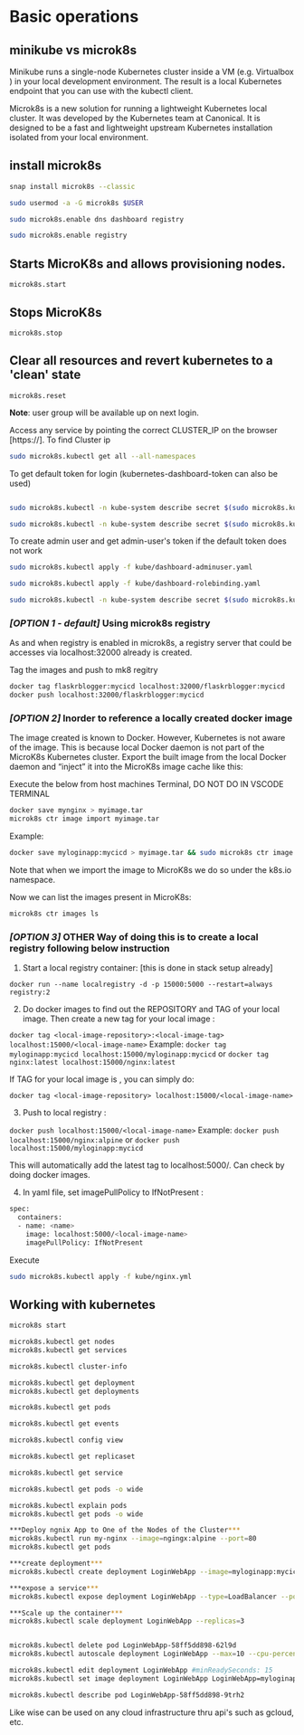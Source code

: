 # Basic operations

## minikube vs microk8s

Minikube runs a single-node Kubernetes cluster inside a VM (e.g. Virtualbox ) in your local development environment. The result is a local Kubernetes endpoint that you can use with the kubectl client.

Microk8s is a new solution for running a lightweight Kubernetes local cluster. It was developed by the Kubernetes team at Canonical. It is designed to be a fast and lightweight upstream Kubernetes installation isolated from your local environment.

## install microk8s

```bash
snap install microk8s --classic

sudo usermod -a -G microk8s $USER

sudo microk8s.enable dns dashboard registry

sudo microk8s.enable registry

```

## Starts MicroK8s and allows provisioning nodes.

```microk8s.start```

## Stops MicroK8s

```microk8s.stop```

## Clear all resources and revert kubernetes to a 'clean' state

```microk8s.reset```

**Note**: user group will be available up on next login.

Access any service by pointing the correct CLUSTER_IP on the browser [https://]. To find Cluster ip

```bash
sudo microk8s.kubectl get all --all-namespaces
```

To get default token for login (kubernetes-dashboard-token can also be used)

```bash

sudo microk8s.kubectl -n kube-system describe secret $(sudo microk8s.kubectl -n kube-system get secret | grep default-token | awk '{print $1}')

sudo microk8s.kubectl -n kube-system describe secret $(sudo microk8s.kubectl -n kube-system get secret | grep kubernetes-dashboard | awk '{print $1}')
```

To create admin user and get admin-user's token if the default token does not work

```bash
sudo microk8s.kubectl apply -f kube/dashboard-adminuser.yaml

sudo microk8s.kubectl apply -f kube/dashboard-rolebinding.yaml

sudo microk8s.kubectl -n kube-system describe secret $(sudo microk8s.kubectl -n kube-system get secret | grep admin-user | awk '{print $1}')
```
### ***[OPTION 1 - default]*** Using microk8s registry
As and when registry is enabled in microk8s, a registry server that could be accesses via localhost:32000 already is created.

Tag the images and push to mk8 regitry

```bash
docker tag flaskrblogger:mycicd localhost:32000/flaskrblogger:mycicd
docker push localhost:32000/flaskrblogger:mycicd
```

### ***[OPTION 2]*** Inorder to reference a locally created docker image

The image created is known to Docker. However, Kubernetes is not aware of the image. This is because local Docker daemon is not part of the MicroK8s Kubernetes cluster. Export the built image from the local Docker daemon and “inject” it into the MicroK8s image cache like this:

Execute the below from host machines Terminal, DO NOT DO IN VSCODE TERMINAL

```bash
docker save mynginx > myimage.tar
microk8s ctr image import myimage.tar
```

Example:

```bash
docker save myloginapp:mycicd > myimage.tar && sudo microk8s ctr image import myimage.tar && rm myimage.tar
```

Note that when we import the image to MicroK8s we do so under the k8s.io namespace.

Now we can list the images present in MicroK8s:

```bash
microk8s ctr images ls
```

### ***[OPTION 3]*** OTHER Way of doing this is to create a local registry following below instruction

1) Start a local registry container: [this is done in stack setup already]

```docker run --name localregistry -d -p 15000:5000 --restart=always registry:2```

2) Do docker images to find out the REPOSITORY and TAG of your local image. Then create a new tag for your local image :

```docker tag <local-image-repository>:<local-image-tag> localhost:15000/<local-image-name>```
Example:
```docker tag myloginapp:mycicd localhost:15000/myloginapp:mycicd```
or
```docker tag nginx:latest localhost:15000/nginx:latest```

If TAG for your local image is <none>, you can simply do:

```docker tag <local-image-repository> localhost:15000/<local-image-name>```

3) Push to local registry :

```docker push localhost:15000/<local-image-name>```
Example:
```docker push localhost:15000/nginx:alpine```
or
```docker push localhost:15000/myloginapp:mycicd```

This will automatically add the latest tag to localhost:5000/<local-image-name>. Can check by doing docker images.

4) In yaml file, set imagePullPolicy to IfNotPresent :

```bash
spec:
  containers:
  - name: <name>
    image: localhost:5000/<local-image-name>
    imagePullPolicy: IfNotPresent
```

Execute

```bash
sudo microk8s.kubectl apply -f kube/nginx.yml 
```

## Working with kubernetes

```bash
microk8s start

microk8s.kubectl get nodes
microk8s.kubectl get services

microk8s.kubectl cluster-info

microk8s.kubectl get deployment
microk8s.kubectl get deployments

microk8s.kubectl get pods

microk8s.kubectl get events

microk8s.kubectl config view

microk8s.kubectl get replicaset

microk8s.kubectl get service

microk8s.kubectl get pods -o wide

microk8s.kubectl explain pods
microk8s.kubectl get pods -o wide

***Deploy ngnix App to One of the Nodes of the Cluster***
microk8s.kubectl run my-nginx --image=ngingx:alpine --port=80
microk8s.kubectl get pods

***create deployment***
microk8s.kubectl create deployment LoginWebApp --image=myloginapp:mycicd-0.0.1.RELEASE

***expose a service***
microk8s.kubectl expose deployment LoginWebApp --type=LoadBalancer --port=8080

***Scale up the container***
microk8s.kubectl scale deployment LoginWebApp --replicas=3


microk8s.kubectl delete pod LoginWebApp-58ff5dd898-62l9d
microk8s.kubectl autoscale deployment LoginWebApp --max=10 --cpu-percent=70

microk8s.kubectl edit deployment LoginWebApp #minReadySeconds: 15
microk8s.kubectl set image deployment LoginWebApp LoginWebApp=myloginapp:mycicd-0.0.2.RELEASE

microk8s.kubectl describe pod LoginWebApp-58ff5dd898-9trh2

```

Like wise can be used on any cloud infrastructure thru api's such as gcloud, etc.